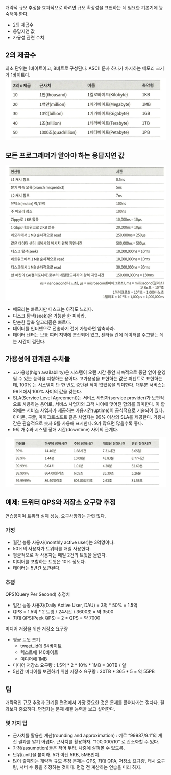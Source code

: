 개략적 규모 추정을 효과적으로 하려면 규모 확장성을 표현하는 데 필요한 기본기에 능숙해야 한다.

- 2의 제곱수
- 응답지연 값
- 가용성 관련 수치

## 2의 제곱수

최소 단위는 1바이트이고, 8비트로 구성된다. ASCII 문자 하나가 차지하는 메모리 크기가 1바이트다.
![](./images/02_image01.png)

## 모든 프로그래머가 알아야 하는 응답지연 값

![](./images/02_image02.png)

- 메모리는 빠르지만 디스크는 아직도 느리다.
- 디스크 탐색(seek)은 가능한 한 피하라.
- 단순한 압축 알고리즘은 빠르다.
- 데이터를 인터넷으로 전송하기 전에 가능하면 압축하라.
- 데이터 센터는 보통 여러 지역에 분산되어 있고, 센터들 간에 데이터를 주고받는 데는 시간이 걸린다.

## 가용성에 관계된 수치들

- 고가용성(high availability)은 시스템이 오랜 시간 동안 지속적으로 중단 없이 운영될 수 있는 능력을 지칭하는 용어다. 고가용성을 표현하는 값은 퍼센트로 표현하는데, 100% 는 시스템이 단 한 번도 중단된 적이 없었음을 의미한다. 대부분 서비스는 99%에서 100% 사이의 값을 갖는다.
- SLA(Service Level Agreement)는 서비스 사업자(service provider)가 보편적으로 사용하는 용어로, 서비스 사업자와 고객 사이에 맺어진 합의를 의미한다. 이 합의에는 서비스 사업자가 제공하는 가용시간(uptime)이 공식적으로 기술되어 있다. 아마존, 구글, 마이크로소프트 같은 사업자는 99% 이상의 SLA를 제공한다. 가용시간은 관습적으로 숫자 9를 사용해 표시한다. 9가 많으면 많을수록 좋다.
- 9의 개수와 시스템 장애 시간(downtime) 사이의 관계다.

![](./images/02_image03.png)

## 예제: 트위터 QPS와 저장소 요구량 추정

연습용이며 트위터 실제 성능, 요구사항과는 관련 없다.

### 가정

- 월간 능동 사용자(monthly active user)는 3억명이다.
- 50%의 사용자가 트위터를 매일 사용한다.
- 평균적으로 각 사용자는 매일 2건의 트윗을 올린다.
- 미디어를 포함하는 트윗은 10% 정도다.
- 데이터는 5년간 보관된다.

### 추정

QPS(Query Per Second) 추정치

- 일간 능동 사용자(Daily Active User, DAU) = 3억 * 50% = 1.5억
- QPS = 1.5억 * 2 트윗 / 24시간 / 3600초 = 약 3500
- 최대 QPS(Peek QPS) = 2 * QPS = 약 7000

미디어 저장을 위한 저장소 요구량

- 평균 트윗 크기
    - tweet_id에 64바이트
    - 텍스트에 140바이트
    - 미디어에 1MB
- 미디어 저장소 요구량 : 1.5억 * 2 * 10% * 1MB = 30TB / 일
- 5년간 미디어를 보관하기 위한 저장소 요구량 : 30TB * 365 * 5 = 약 55PB

## 팁

개략적인 규모 추정과 관계된 면접에서 가장 중요한 것은 문제를 풀어나가는 절차다. 결과보다 중요하다. 면접자는 문제 해결 능력을 보고 싶어한다.

### 몇 가지 팁

- 근사치를 활용한 계산(rounding and approximation) : 예로 “99987/9.1”의 계산 결과를 알기 어렵다. 근사치를 활용하자. “100,000/10” 로 간소화할 수 있다.
- 가정(assumption)들은 적어 두라. 나중에 살펴볼 수 있도록.
- 단위(unit)을 붙이라. 5가 아닌 5KB, 5MB인지.
- 많이 출제되는 개략적 규모 추정 문제는 QPS, 최대 QPA, 저장소 요규량, 캐시 요구량, 서버 수 등을 추정하는 것이다. 면접 전 계산하는 연습을 미리 하자.